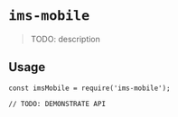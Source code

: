 # `ims-mobile`

> TODO: description

## Usage

```
const imsMobile = require('ims-mobile');

// TODO: DEMONSTRATE API
```
